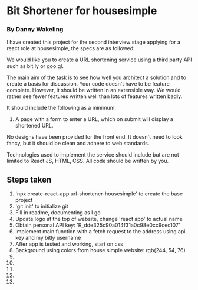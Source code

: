 <h1>Bit Shortener for housesimple</h1> 

<h3>By Danny Wakeling</h3>

<p>I have created this project for the second interview stage applying for a react role at housesimple, the specs are as followed:</p>


<p>We would like you to create a URL shortening service using a third party API such as bit.ly or goo.gl.

The main aim of the task is to see how well you architect a solution and to create a basis for discussion. Your code doesn't have to be feature complete. However, it should be written in an extensible way. We would rather see fewer features written well than lots of features written badly.

It should include the following as a minimum:</p>

<ol>
   <li>A page with a form to enter a URL, which on submit will display a shortened URL.</li>
</ol>

<p>No designs have been provided for the front end. It doesn't need to look fancy, but it should be clean and adhere to web standards.

Technologies used to implement the service should include but are not limited to React JS, HTML, CSS. All code should be written by you.</p>


<h2>Steps taken</h2>
<ol> 
    <li>'npx create-react-app url-shortener-housesimple' to create the base project</li>
    <li>'git init' to initialize git</li>
    <li>Fill in readme, documenting as I go</li>
    <li>Update logo at the top of website, change 'react app' to actual name</li>
    <li>Obtain personal API key: 'R_dde325c90a014f31a0c98e0cc9cec107'</li>
    <li>Implement main function with a fetch request to the address using api key and my bitly username</li>
    <li>After app is tested and working, start on css</li>
    <li>Background using colors from house simple website: rgb(244, 54, 76)</li>
    <li></li>
    <li></li>
    <li></li>
    <li></li>
    <li></li>
</ol> 